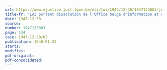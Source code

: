 ```yaml
---
url: https://www.ejustice.just.fgov.be/eli/loi/1947/12/30/1947123003/justel
title-fr: "Loi portant dissolution de l'Office belge d'information et de Documentation (INBEL)"
date: 1947-12-30
source:
number: 1947123003
page: 534
case: 1947-12-30/03
publication: 1948-01-22
starts:
modifies:
pdf-original:
pdf-consolidated:
---
```



